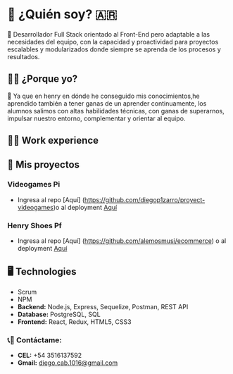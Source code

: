 # :boy: ¿Quién soy? :argentina:
:large_orange_diamond: Desarrollador Full Stack orientado al Front-End pero adaptable a las necesidades del equipo, con la capacidad y proactividad para proyectos escalables y modularizados donde siempre se aprenda de los procesos y resultados.

## :man_student: ¿Porque yo?
:large_blue_diamond: Ya que en henry en dónde he conseguido mis conocimientos,he aprendido también a tener ganas de un aprender continuamente, los alumnos salimos con altas habilidades técnicas, con ganas de superarnos, impulsar nuestro entorno, complementar y orientar al equipo.

## :running_man: Work experience


## :rocket: Mis proyectos
###  Videogames Pi
- Ingresa al repo [Aquí] (https://github.com/diegop1zarro/proyect-videogames)o al deployment [Aquí](https://videogame-app.vercel.app)
### Henry Shoes Pf
- Ingresa al repo [Aquí] (https://github.com/alemosmusi/ecommerce) o al deployment [Aquí](https://app-henry-shoes.herokuapp.com)

  
## :desktop_computer: Technologies
- Scrum
- NPM
- __Backend:__ Node.js, Express, Sequelize, Postman, REST API
- __Database:__ PostgreSQL, SQL
- __Frontend:__ React, Redux, HTML5, CSS3

### :telephone_receiver::email: __Contáctame:__
- __CEL:__ +54 3516137592
- __Gmail:__ diego.cab.1016@gmail.com 
